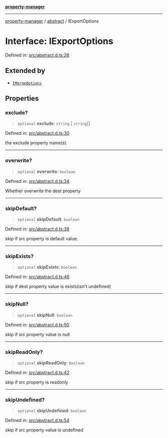 [**property-manager**](../../README.md)

***

[property-manager](../../modules.md) / [abstract](../README.md) / IExportOptions

# Interface: IExportOptions

Defined in: [src/abstract.d.ts:26](https://github.com/snowyu/property-manager.js/blob/0a26f8ac8272cf662455db6a79ab5298188a6840/src/abstract.d.ts#L26)

## Extended by

- [`IMergeOptions`](IMergeOptions.md)

## Properties

### exclude?

> `optional` **exclude**: `string` \| `string`[]

Defined in: [src/abstract.d.ts:30](https://github.com/snowyu/property-manager.js/blob/0a26f8ac8272cf662455db6a79ab5298188a6840/src/abstract.d.ts#L30)

the exclude property name(s)

***

### overwrite?

> `optional` **overwrite**: `boolean`

Defined in: [src/abstract.d.ts:34](https://github.com/snowyu/property-manager.js/blob/0a26f8ac8272cf662455db6a79ab5298188a6840/src/abstract.d.ts#L34)

Whether overwrite the dest property

***

### skipDefault?

> `optional` **skipDefault**: `boolean`

Defined in: [src/abstract.d.ts:38](https://github.com/snowyu/property-manager.js/blob/0a26f8ac8272cf662455db6a79ab5298188a6840/src/abstract.d.ts#L38)

skip if src property is default value.

***

### skipExists?

> `optional` **skipExists**: `boolean`

Defined in: [src/abstract.d.ts:46](https://github.com/snowyu/property-manager.js/blob/0a26f8ac8272cf662455db6a79ab5298188a6840/src/abstract.d.ts#L46)

skip if dest property value is exists(isn't undefined)

***

### skipNull?

> `optional` **skipNull**: `boolean`

Defined in: [src/abstract.d.ts:50](https://github.com/snowyu/property-manager.js/blob/0a26f8ac8272cf662455db6a79ab5298188a6840/src/abstract.d.ts#L50)

skip if src property value is null

***

### skipReadOnly?

> `optional` **skipReadOnly**: `boolean`

Defined in: [src/abstract.d.ts:42](https://github.com/snowyu/property-manager.js/blob/0a26f8ac8272cf662455db6a79ab5298188a6840/src/abstract.d.ts#L42)

skip if src property is readonly

***

### skipUndefined?

> `optional` **skipUndefined**: `boolean`

Defined in: [src/abstract.d.ts:54](https://github.com/snowyu/property-manager.js/blob/0a26f8ac8272cf662455db6a79ab5298188a6840/src/abstract.d.ts#L54)

skip if src property value is undefined
